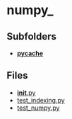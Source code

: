 # numpy_

## Subfolders

- [__pycache__](__pycache__)

## Files

- [__init__.py](__init__.py)
- [test_indexing.py](test_indexing.py)
- [test_numpy.py](test_numpy.py)
